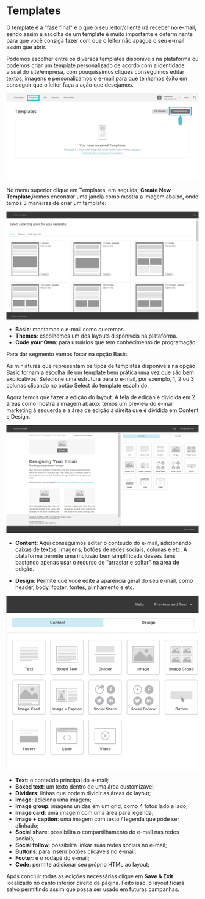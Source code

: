 # Templates

O template é a "fase final" é o que o seu leitor/cliente irá receber no e-mail,  sendo assim a escolha de um template é muito importante e determinante para que você consiga fazer com que o leitor não apague o seu e-mail assim que abrir.

Podemos escolher entre os diversos templates disponíveis na plataforma ou podemos criar um template personalizado de acordo com a identidade visual do site/empresa, com pouquíssimos cliques conseguimos editar textos, imagens e personalizamos o e-mail para que tenhamos êxito em conseguir que o leitor faça a ação que desejamos.

![](mailchimp-templates.png)

No menu superior clique em Templates, em seguida, **Create New Template**,iremos encontrar uma janela como mostra a imagem abaixo, onde temos 3 maneiras de criar um template:

![](mailchimp-templates_1.png)

* **Basic**: montamos o e-mail como queremos.
* **Themes**: escolhemos um dos layouts disponíveis na plataforma.
* **Code your Own**: para usuários que tem conhecimento de programação.

Para dar segmento vamos focar na opção Basic.

As miniaturas que representam os tipos de templates disponíveis na opção Basic tornam a escolha de um template bem prática uma vez que são bem explicativos. Selecione uma estrutura para o e-mail, por exemplo, 1, 2 ou 3 colunas clicando no botão Select do template escolhido.

Agora temos que fazer a edição do layout. A tela de edição é dividida em 2 áreas como mostra a imagem abaixo: temos um preview do e-mail marketing à esquerda e a área de edição à direita que é dividida em Content e Design.

![](mailchimp-templates_2.png)

* **Content**: Aqui conseguimos editar o conteúdo do e-mail, adicionando caixas de textos, imagens, botões de redes sociais, colunas e etc. A plataforma permite uma inclusão bem simplificada desses itens bastando apenas usar o recurso de "arrastar e soltar" na área de edição.

* **Design**: Permite que você edite a aparência geral do seu e-mail, como header, body, footer, fontes, alinhamento e etc.

![](mailchimp-templates_3.png)

* **Text**: o conteúdo principal do e-mail;
* **Boxed text**: um texto dentro de uma área customizável;
* **Dividers**: linhas que podem dividir as áreas do layout;
* **Image**: adiciona uma imagem;
* **Image group**: imagens unidas em um grid, como 4 fotos lado a lado;
* **Image card**: uma imagem com uma área para legenda;
* **Image + caption**: uma imagem com texto / legenda que pode ser alinhado;
* **Social share**: possibilita o compartilhamento do e-mail nas redes sociais;
* **Social follow**: possibilita linkar suas redes sociais no e-mail;
* **Buttons**: para inserir botões clicáveis no e-mail;
* **Footer**: é o rodapé do e-mail;
* **Code**: permite adicionar seu próprio HTML ao layout;

Após concluir todas as edições necessárias clique em **Save & Exit** localizado no canto inferior direito da página. Feito isso, o layout ficará salvo permitindo assim que possa ser usado em futuras campanhas.


